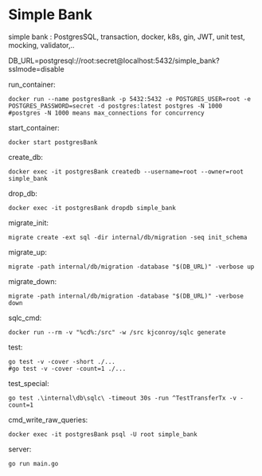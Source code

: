 # Simple Bank
simple bank : PostgresSQL, transaction, docker, k8s, gin, JWT, unit test, mocking, validator,..

DB_URL=postgresql://root:secret@localhost:5432/simple_bank?sslmode=disable

run_container:

	docker run --name postgresBank -p 5432:5432 -e POSTGRES_USER=root -e POSTGRES_PASSWORD=secret -d postgres:latest postgres -N 1000
	#postgres -N 1000 means max_connections for concurrency

start_container:

	docker start postgresBank

create_db:

	docker exec -it postgresBank createdb --username=root --owner=root simple_bank

drop_db:

	docker exec -it postgresBank dropdb simple_bank

migrate_init:

	migrate create -ext sql -dir internal/db/migration -seq init_schema

migrate_up:

	migrate -path internal/db/migration -database "$(DB_URL)" -verbose up

migrate_down:

	migrate -path internal/db/migration -database "$(DB_URL)" -verbose down

sqlc_cmd:

	docker run --rm -v "%cd%:/src" -w /src kjconroy/sqlc generate

test:

	go test -v -cover -short ./...
	#go test -v -cover -count=1 ./...

test_special:

	go test .\internal\db\sqlc\ -timeout 30s -run ^TestTransferTx -v -count=1

cmd_write_raw_queries:

	docker exec -it postgresBank psql -U root simple_bank

server:

    go run main.go
